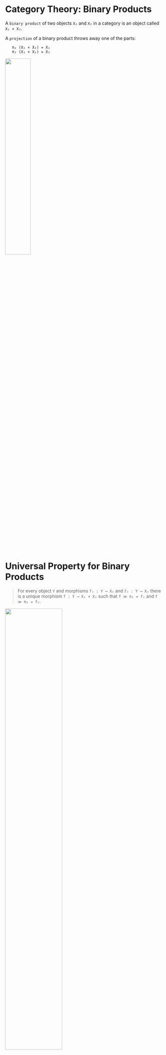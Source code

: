 
Category Theory: Binary Products
===

A `binary product` of two objects `X₁` and `X₂` in a category is an object called `X₁ × X₂`.

A `projection` of a binary product throws away one of the parts:

```lean
   π₁ (X₁ × X₂) = X₁
   π₂ (X₁ × X₂) = X₂
```

<img src="https://docs.google.com/drawings/d/e/2PACX-1vRcGx-5-JPZkvvFdkf8-u-L67BcyFh-GzLcfgk4NBjPaLivE2nSPQIdrbg5y4AQMIysqqMWeXd3kg1y/pub?w=576&amp;h=315" width=40%>

Universal Property for Binary Products
===

> For every object `Y` and morphisms `f₁ : Y ⟶ X₁`
> and `f₂ : Y ⟶ X₂` there is a unique morphism `f : Y ⟶ X₁ × X₂` such that
> `f ≫ π₁ = f₁` and `f ≫ π₂ = f₂`.

<img src="https://docs.google.com/drawings/d/e/2PACX-1vQPk2cl9FCCrOcGcwbIJtqL_-lP-d20u6wWSJEZhAsc6EwopVkNBU2sjAmJJZwkj7nXZb8RU4cQoc4H/pub?w=960&amp;h=720" width=60%>


The `pair` function
===

We call the unique morphism in the universal property for binary products `pair`. In Lean
it has type

```lean
pair {X₁ X₂ Y : C} (_ : Y ⟶ X₁) (_ : Y ⟶ X₂) : Y ⟶ (prod X₁ X₂)
```

Binary Products in Lean
===

The properties `pairᵢ` record the universal property, and the `unique_pair`
property records the requirement the morphism is unique. 
```lean
@[ext]
class HasProduct.{u,v} (C : Type u) [Category.{v} C] where

  prod : C → C → C
  π₁ {X₁ X₂ : C} : (prod X₁ X₂) ⟶ X₁
  π₂ {X₁ X₂ : C} : (prod X₁ X₂) ⟶ X₂
  pair {X₁ X₂ Y : C} (_ : Y ⟶ X₁) (_ : Y ⟶ X₂) : Y ⟶ (prod X₁ X₂)

  pair₁ {X₁ X₂ Y : C} (f₁ : Y ⟶ X₁) (f₂ : Y ⟶ X₂) : pair f₁ f₂ ≫ π₁ = f₁
  pair₂ {X₁ X₂ Y : C} (f₁ : Y ⟶ X₁) (f₂ : Y ⟶ X₂) : pair f₁ f₂ ≫ π₂ = f₂
  pair_unique {X₁ X₂ Y : C} (f₁ : Y ⟶ X₁) (f₂ : Y ⟶ X₂) (h : Y ⟶ prod X₁ X₂)
    (h_comm₁ : h ≫ π₁ = f₁) (h_comm₂ : h ≫ π₂ = f₂) : h = pair f₁ f₂

attribute [simp, reassoc] HasProduct.pair₁ HasProduct.pair₂

--hide
namespace HasProduct
--unhide
```

Product Notation
===

Instead of writing `prod A B` we would rather write `A * B`. So we instantiate the notation
classes for `*`:

```lean
instance inst_hmul {C : Type*} [Category C] [HasProduct C] : HMul C C C where
  hMul := prod

instance inst_mul {C : Type*} [Category C] [HasProduct C] : Mul C where
  mul := prod
```
 For example 
```lean
example {C : Type*} [Category C] [HasProduct C] (A B : C) : A*B = A*B := by rfl
```


Annoyingly, there does not seem to be a notation class for × in Mathlib, perhaps
because the powers that be want to use that symbol exlusively for cartesian products
of types.

Theorems
===

Next we'll prove some theorems about Products, eventually getting to
the nice result that products are associative `(X*Y)*Z = X*(Y*Z)`.

We'll use the following variables repeatedly, so it is worth specifing them
globally in the rest of the file for this code.


```lean
universe u v
variable {C : Type u} [Category.{v} C] [HasProduct C] {W X Y Z : C}
```

Pairs of Projections
===

The first theorem states that when you take a pair of projections, you
get the identity map.

<!-- https://q.uiver.app/#q=WzAsMyxbMSwwLCJYKlkiXSxbMiwwLCJZIl0sWzAsMCwiWCJdLFswLDIsIlxccGlfMSIsMl0sWzAsMSwiXFxwaV8yIl0sWzAsMCwiMV97WCpZfSJdXQ== -->
<iframe class="quiver-embed" src="https://q.uiver.app/#q=WzAsMyxbMSwwLCJYKlkiXSxbMiwwLCJZIl0sWzAsMCwiWCJdLFswLDIsIlxccGlfMSIsMl0sWzAsMSwiXFxwaV8yIl0sWzAsMCwiMV97WCpZfSJdXQ==&embed" width="351" height="220" style="border-radius: 8px; border: none;"></iframe>



```lean
@[simp, reassoc]
theorem pair_id : pair (π₁ : X*Y ⟶ X) (π₂ : X*Y ⟶ Y) = 𝟙 (X*Y) := by <proofstate>['C : Type u\ninst✝¹ : Category.{v, u} C\ninst✝ : HasProduct C\nX Y : C\n⊢ pair π₁ π₂ = 𝟙 (X * Y)']</proofstate>
    apply Eq.symm <proofstate>['case h\nC : Type u\ninst✝¹ : Category.{v, u} C\ninst✝ : HasProduct C\nX Y : C\n⊢ 𝟙 (X * Y) = pair π₁ π₂']</proofstate>
    apply pair_unique _ _ (𝟙 (X*Y)) <proofstate>['case h.h_comm₁\nC : Type u\ninst✝¹ : Category.{v, u} C\ninst✝ : HasProduct C\nX Y : C\n⊢ 𝟙 (X * Y) ≫ π₁ = π₁', 'case h.h_comm₂\nC : Type u\ninst✝¹ : Category.{v, u} C\ninst✝ : HasProduct C\nX Y : C\n⊢ 𝟙 (X * Y) ≫ π₂ = π₂']</proofstate>
    · apply Category.id_comp
    · apply Category.id_comp
```

Conditions for a map to be the Identity
===

The next theorem describes when `f : X * Y ⟶ X * Y` is the identity on
`X * Y`.

```lean
@[simp]
lemma prod_id_unique (f : X * Y ⟶ X * Y) (h₁ : f ≫ π₁ = π₁) (h₂ : f ≫ π₂ = π₂)
  : f = 𝟙 (X*Y) := by <proofstate>['C : Type u\ninst✝¹ : Category.{v, u} C\ninst✝ : HasProduct C\nX Y : C\nf : X * Y ⟶ X * Y\nh₁ : f ≫ π₁ = π₁\nh₂ : f ≫ π₂ = π₂\n⊢ f = 𝟙 (X * Y)']</proofstate>
    rw[pair_unique π₁ π₂ f h₁ h₂] <proofstate>['C : Type u\ninst✝¹ : Category.{v, u} C\ninst✝ : HasProduct C\nX Y : C\nf : X * Y ⟶ X * Y\nh₁ : f ≫ π₁ = π₁\nh₂ : f ≫ π₂ = π₂\n⊢ pair π₁ π₂ = 𝟙 (X * Y)']</proofstate>
    apply pair_id
```

Composing Pairs
===

This theorem shows how to compose pairs.

```lean
@[simp, reassoc]
lemma comp_pair {h : W ⟶ X} {f : X ⟶ Y} {g : X ⟶ Z} :
  h ≫ pair f g = pair (h ≫ f) (h ≫ g) := by <proofstate>['C : Type u\ninst✝¹ : Category.{v, u} C\ninst✝ : HasProduct C\nW X Y Z : C\nh : W ⟶ X\nf : X ⟶ Y\ng : X ⟶ Z\n⊢ h ≫ pair f g = pair (h ≫ f) (h ≫ g)']</proofstate>
  apply pair_unique <proofstate>['case h_comm₁\nC : Type u\ninst✝¹ : Category.{v, u} C\ninst✝ : HasProduct C\nW X Y Z : C\nh : W ⟶ X\nf : X ⟶ Y\ng : X ⟶ Z\n⊢ (h ≫ pair f g) ≫ π₁ = h ≫ f', 'case h_comm₂\nC : Type u\ninst✝¹ : Category.{v, u} C\ninst✝ : HasProduct C\nW X Y Z : C\nh : W ⟶ X\nf : X ⟶ Y\ng : X ⟶ Z\n⊢ (h ≫ pair f g) ≫ π₂ = h ≫ g']</proofstate>
  · simp [Category.assoc]
  · simp [Category.assoc]
```

Composing with Projections
===

This statement covers conposition of a morphism with the projections.

```lean
lemma pair_eta {h : W ⟶ X * Y} :
  pair (h ≫ (π₁ : X*Y ⟶ X)) (h ≫ (π₂ : X*Y ⟶ Y)) = h := by <proofstate>['C : Type u\ninst✝¹ : Category.{v, u} C\ninst✝ : HasProduct C\nW X Y : C\nh : W ⟶ X * Y\n⊢ pair (h ≫ π₁) (h ≫ π₂) = h']</proofstate>
  exact (pair_unique _ _ _ (by simp) (by simp)).symm
```


<!-- https://q.uiver.app/#q=WzAsNCxbMCwxLCJXIl0sWzIsMSwiWCpZIl0sWzMsMCwiWCJdLFszLDIsIlkiXSxbMCwxLCJoIiwwLHsiY3VydmUiOi0zfV0sWzEsMywiXFxwaV8yIiwyXSxbMSwyLCJcXHBpXzEiXSxbMCwxLCJwYWlyIFxcOyAoaCBcXGdnIFxccGlfMSkgKGggXFxnZyBcXHBpXzIpIiwyLHsib2Zmc2V0IjotMywiY3VydmUiOjMsInNob3J0ZW4iOnsidGFyZ2V0IjoxMH19XV0= -->
<iframe class="quiver-embed" src="https://q.uiver.app/#q=WzAsNCxbMCwxLCJXIl0sWzIsMSwiWCpZIl0sWzMsMCwiWCJdLFszLDIsIlkiXSxbMCwxLCJoIiwwLHsiY3VydmUiOi0zfV0sWzEsMywiXFxwaV8yIiwyXSxbMSwyLCJcXHBpXzEiXSxbMCwxLCJwYWlyIFxcOyAoaCBcXGdnIFxccGlfMSkgKGggXFxnZyBcXHBpXzIpIiwyLHsib2Zmc2V0IjotMywiY3VydmUiOjMsInNob3J0ZW4iOnsidGFyZ2V0IjoxMH19XV0=&embed" width="320" height="280" style="border-radius: 8px; border: none;"></iframe>



Associativity Diagram
===

<table><tr>

<td>
<!-- https://q.uiver.app/#q=WzAsNyxbMSwwLCIoWCpZKSpaIl0sWzAsMSwiWCpZIl0sWzIsMSwiWiJdLFsxLDIsIlkiXSxbMCwzLCJYIl0sWzIsMywiWSpaIl0sWzEsNCwiWCooWSpaKSJdLFswLDEsIlxccGlfMSIsMl0sWzAsMiwiXFxwaV8yIl0sWzEsNCwiXFxwaV8xIiwyXSxbMSwzLCJcXHBpXzIiXSxbNSwzLCJcXHBpXzEiXSxbNiw1LCJcXHBpXzIiXSxbNiw0LCJcXHBpXzEiXSxbNSwyLCJcXHBpXzIiLDJdXQ== -->
<iframe class="quiver-embed" src="https://q.uiver.app/#q=WzAsNyxbMSwwLCIoWCpZKSpaIl0sWzAsMSwiWCpZIl0sWzIsMSwiWiJdLFsxLDIsIlkiXSxbMCwzLCJYIl0sWzIsMywiWSpaIl0sWzEsNCwiWCooWSpaKSJdLFswLDEsIlxccGlfMSIsMl0sWzAsMiwiXFxwaV8yIl0sWzEsNCwiXFxwaV8xIiwyXSxbMSwzLCJcXHBpXzIiXSxbNSwzLCJcXHBpXzEiXSxbNiw1LCJcXHBpXzIiXSxbNiw0LCJcXHBpXzEiXSxbNSwyLCJcXHBpXzIiLDJdXQ==&embed" width="300" height="350" style="border-radius: 8px; border: none;"></iframe>
</td>

<td>
π₁ ≫ π₂ : (X×Y)×Z ⟶ Y<br>
π₂ : (X×Y)×Z ⟶ Z<br>
π₁ ≫ π₁ : (X×Y)×Z ⟶ X<br>
⟹<br>
pair (π₁ ≫ π₂) π₂ : (X×Y)×Z ⟶ Y×Z<br>
pair (π₁ ≫ π₁) (pair (π₁ ≫ π₂) π₂) : (X×Y)×Z  ⟶ X×(Y×Z)<br>
<br>
Similarly,<br>
pair (pair π₁ (π₂ ≫ π₁)) (π₂ ≫ π₂) : X×(Y×Z) ⟶ (X×Y)×Z<br>
</td>
</tr></table>

Proof of Associativity
===


```lean
@[simp]
def prod_assoc : (X*Y)*Z ≅ X*(Y*Z) :=
    {
      hom := pair (π₁ ≫ π₁) (pair (π₁ ≫ π₂) π₂),
      inv := pair (pair π₁ (π₂ ≫ π₁)) (π₂ ≫ π₂),
      hom_inv_id := by <proofstate>['C : Type u\ninst✝¹ : Category.{v, u} C\ninst✝ : HasProduct C\nW X Y Z : C\n⊢ pair (π₁ ≫ π₁) (pair (π₁ ≫ π₂) π₂) ≫ pair (pair π₁ (π₂ ≫ π₁)) (π₂ ≫ π₂) = 𝟙 (X * Y * Z)']</proofstate>
        apply prod_id_unique <proofstate>['case h₁\nC : Type u\ninst✝¹ : Category.{v, u} C\ninst✝ : HasProduct C\nW X Y Z : C\n⊢ (pair (π₁ ≫ π₁) (pair (π₁ ≫ π₂) π₂) ≫ pair (pair π₁ (π₂ ≫ π₁)) (π₂ ≫ π₂)) ≫ π₁ = π₁', 'case h₂\nC : Type u\ninst✝¹ : Category.{v, u} C\ninst✝ : HasProduct C\nW X Y Z : C\n⊢ (pair (π₁ ≫ π₁) (pair (π₁ ≫ π₂) π₂) ≫ pair (pair π₁ (π₂ ≫ π₁)) (π₂ ≫ π₂)) ≫ π₂ = π₂']</proofstate>
        · simp[←Category.assoc] <proofstate>['case h₁\nC : Type u\ninst✝¹ : Category.{v, u} C\ninst✝ : HasProduct C\nW X Y Z : C\n⊢ pair (π₁ ≫ π₁) (π₁ ≫ π₂) = π₁']</proofstate>
          apply pair_eta
        · simp[←Category.assoc],
      inv_hom_id := by <proofstate>['C : Type u\ninst✝¹ : Category.{v, u} C\ninst✝ : HasProduct C\nW X Y Z : C\n⊢ pair (pair π₁ (π₂ ≫ π₁)) (π₂ ≫ π₂) ≫ pair (π₁ ≫ π₁) (pair (π₁ ≫ π₂) π₂) = 𝟙 (X * (Y * Z))']</proofstate>
         apply prod_id_unique <proofstate>['case h₁\nC : Type u\ninst✝¹ : Category.{v, u} C\ninst✝ : HasProduct C\nW X Y Z : C\n⊢ (pair (pair π₁ (π₂ ≫ π₁)) (π₂ ≫ π₂) ≫ pair (π₁ ≫ π₁) (pair (π₁ ≫ π₂) π₂)) ≫ π₁ = π₁', 'case h₂\nC : Type u\ninst✝¹ : Category.{v, u} C\ninst✝ : HasProduct C\nW X Y Z : C\n⊢ (pair (pair π₁ (π₂ ≫ π₁)) (π₂ ≫ π₂) ≫ pair (π₁ ≫ π₁) (pair (π₁ ≫ π₂) π₂)) ≫ π₂ = π₂']</proofstate>
         · simp[←Category.assoc]
         · simp[←Category.assoc] <proofstate>['case h₂\nC : Type u\ninst✝¹ : Category.{v, u} C\ninst✝ : HasProduct C\nW X Y Z : C\n⊢ pair (π₂ ≫ π₁) (π₂ ≫ π₂) = π₂']</proofstate>
           apply pair_eta
    }
```

Pairs of Morphisms
===

Pair only describes how to take the product of morphisms with the same domain.
The following method, which builds on `pair`, allows products of arbitary morphisms,
which will be useful in defining exponentials later.  
```lean
def prod_map {X₁ Y₁ X₂ Y₂ : C} (f₁ : Y₁ ⟶ X₁) (f₂ : Y₂ ⟶ X₂)
  : (prod Y₁ Y₂) ⟶ (prod X₁ X₂) :=
  let P := prod Y₁ Y₂
  let g₁ : P ⟶ X₁ := π₁ ≫ f₁
  let g₂ : P ⟶ X₂ := π₂ ≫ f₂
  pair g₁ g₂
```

Notation for Pairs of Morphisms
===

When `f` and `g` are morphisms, we want to write `f*g` for their prodict, so
we instantiate the notation class for `*` for morphisms as well.


```lean
instance inst_hmul_morph {C : Type*} [Category C] [HasProduct C] {Y₁ X₁ Y₂ X₂ : C} :
         HMul (Y₁ ⟶ X₁) (Y₂ ⟶ X₂) ((prod Y₁ Y₂) ⟶ (prod X₁ X₂)) where
  hMul := prod_map

namespace Temp

variable (C : Type*) [Category C] [HasProduct C] (X Y : C) (f g : X ⟶ Y)
#check f * g
#check π₁ ≫ f * g ≫ 𝟙 Y

end Temp
```

Example: Graphs Have Products
===

Graphs have products called Tensor Products, which we can use to instantiate the `HasProduct` class.

<img src="https://docs.google.com/drawings/d/e/2PACX-1vS8m1ASMsZn0P7p6k0rOGj-8KKBhahoNL7SvrASBquIOwZdxX3_t_49JfFJ7WtowCD-AvSfSe1vkldt/pub?w=814&amp;h=368" width=50% \>


```lean
def TensorProd (G H : Graph) : Graph := {
  V := G.V × H.V,
  E := fun (u1,v1) (u2,v2) => G.E u1 u2 ∧ H.E v1 v2
}

--hide
namespace TensorProd
--unhide
```

Example: Tensor Product Properties
===

To form an instance of a `HasProduct` It will be convenient to have the following
properties defined as theorems, which state that products preserve edges.


```lean
theorem left {G H : Graph} :
  ∀ x y, (TensorProd G H).E x y → G.E x.1 y.1 := by <proofstate>['G : Graph\nH : Graph\n⊢ ∀ (x y : Graph.V), Graph.E x y → Graph.E x.1 y.1']</proofstate>
  intro x y h <proofstate>['G : Graph\nH : Graph\nx y : Graph.V\nh : Graph.E x y\n⊢ Graph.E x.1 y.1']</proofstate>
  trace_state <proofstate>['G : Graph\nH : Graph\nx y : Graph.V\nh : Graph.E x y\n⊢ Graph.E x.1 y.1']</proofstate>
  exact h.left

theorem right {G H : Graph} :
  ∀ x y, (TensorProd G H).E x y → H.E x.2 y.2 := by <proofstate>['G : Graph\nH : Graph\n⊢ ∀ (x y : Graph.V), Graph.E x y → Graph.E x.2 y.2']</proofstate>
  intro x y h <proofstate>['G : Graph\nH : Graph\nx y : Graph.V\nh : Graph.E x y\n⊢ Graph.E x.2 y.2']</proofstate>
  exact h.right

--hide
end TensorProd
--unhide
```

Example: Graphs Have Products
===

Now we can instantiate the `HasProduct` class for graphs.


```lean
instance Graph.inst_has_product : HasProduct Graph := {
  prod := TensorProd,
  π₁ := fun {X₁ X₂ : Graph} => ⟨ Prod.fst, TensorProd.left ⟩,
  π₂ := fun {X₁ X₂ : Graph} => ⟨ Prod.snd, TensorProd.right⟩,
  pair := fun {X Y Z} f₁ f₂ => ⟨ fun z => ( f₁.f z, f₂.f z ), by <proofstate>['C : Type u\ninst✝¹ : Category.{v, u} C\ninst✝ : HasProduct C\nW X✝ Y✝ Z✝ : C\nX Y Z : Graph\nf₁ : Z ⟶ X\nf₂ : Z ⟶ Y\n⊢ ∀ (x y : Graph.V), Graph.E x y → Graph.E ((fun z ↦ (f₁.f z, f₂.f z)) x) ((fun z ↦ (f₁.f z, f₂.f z)) y)']</proofstate>
      intro x y h <proofstate>['C : Type u\ninst✝¹ : Category.{v, u} C\ninst✝ : HasProduct C\nW X✝ Y✝ Z✝ : C\nX Y Z : Graph\nf₁ : Z ⟶ X\nf₂ : Z ⟶ Y\nx y : Graph.V\nh : Graph.E x y\n⊢ Graph.E ((fun z ↦ (f₁.f z, f₂.f z)) x) ((fun z ↦ (f₁.f z, f₂.f z)) y)']</proofstate>
      exact ⟨ f₁.pe x y h, f₂.pe x y h ⟩
    ⟩
  pair₁ := by intros; rfl
  pair₂ := by intros; rfl
  pair_unique := by <proofstate>['C : Type u\ninst✝¹ : Category.{v, u} C\ninst✝ : HasProduct C\nW X Y Z : C\n⊢ ∀ {X₁ X₂ Y : Graph} (f₁ : Y ⟶ X₁) (f₂ : Y ⟶ X₂) (h : Y ⟶ TensorProd X₁ X₂),\n    h ≫ { f := Prod.fst, pe := ⋯ } = f₁ →\n      h ≫ { f := Prod.snd, pe := ⋯ } = f₂ → h = { f := fun z ↦ (f₁.f z, f₂.f z), pe := ⋯ }']</proofstate>
    intro _ _ _ _ _ _ h1 h2 <proofstate>['C : Type u\ninst✝¹ : Category.{v, u} C\ninst✝ : HasProduct C\nW X Y Z : C\nX₁✝ X₂✝ Y✝ : Graph\nf₁✝ : Y✝ ⟶ X₁✝\nf₂✝ : Y✝ ⟶ X₂✝\nh✝ : Y✝ ⟶ TensorProd X₁✝ X₂✝\nh1 : h✝ ≫ { f := Prod.fst, pe := ⋯ } = f₁✝\nh2 : h✝ ≫ { f := Prod.snd, pe := ⋯ } = f₂✝\n⊢ h✝ = { f := fun z ↦ (f₁✝.f z, f₂✝.f z), pe := ⋯ }']</proofstate>
    rw[←h1,←h2] <proofstate>['C : Type u\ninst✝¹ : Category.{v, u} C\ninst✝ : HasProduct C\nW X Y Z : C\nX₁✝ X₂✝ Y✝ : Graph\nf₁✝ : Y✝ ⟶ X₁✝\nf₂✝ : Y✝ ⟶ X₂✝\nh✝ : Y✝ ⟶ TensorProd X₁✝ X₂✝\nh1 : h✝ ≫ { f := Prod.fst, pe := ⋯ } = f₁✝\nh2 : h✝ ≫ { f := Prod.snd, pe := ⋯ } = f₂✝\n⊢ h✝ = { f := fun z ↦ ((h✝ ≫ { f := Prod.fst, pe := ⋯ }).f z, (h✝ ≫ { f := Prod.snd, pe := ⋯ }).f z), pe := ⋯ }']</proofstate>
    rfl
}




--hide
end HasProduct
end LeanW26
--unhide
```

License
===

Copyright (C) 2025  Eric Klavins

This program is free software: you can redistribute it and/or modify
it under the terms of the GNU General Public License as published by
the Free Software Foundation, either version 3 of the License, or
(at your option) any later version.   

